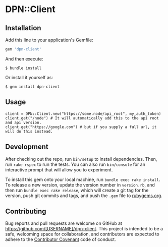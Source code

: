 # DPN::Client


## Installation

Add this line to your application's Gemfile:

```ruby
gem 'dpn-client'
```

And then execute:

    $ bundle install

Or install it yourself as:

    $ gem install dpn-client

## Usage

```
client = DPN::Client.new("https://some.node/api_root", my_auth_token)
client.get("/node") # It will automatically add this to the api root and api version.
client.get("https://google.com") # but if you supply a full url, it will do this instead.
```

## Development

After checking out the repo, run `bin/setup` to install dependencies. Then, run `rake rspec` to run the tests. You can also run `bin/console` for an interactive prompt that will allow you to experiment.

To install this gem onto your local machine, run `bundle exec rake install`. To release a new version, update the version number in `version.rb`, and then run `bundle exec rake release`, which will create a git tag for the version, push git commits and tags, and push the `.gem` file to [rubygems.org](https://rubygems.org).

## Contributing

Bug reports and pull requests are welcome on GitHub at https://github.com/[USERNAME]/dpn-client. This project is intended to be a safe, welcoming space for collaboration, and contributors are expected to adhere to the [Contributor Covenant](contributor-covenant.org) code of conduct.

